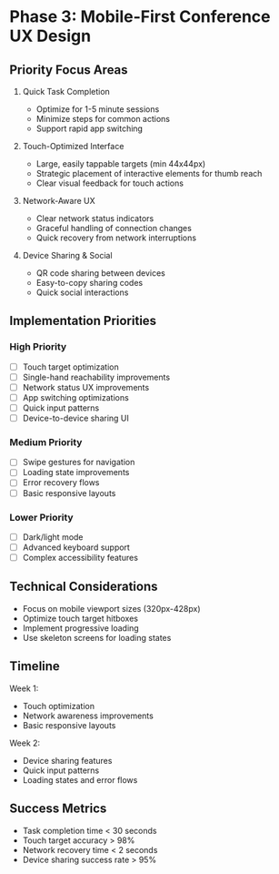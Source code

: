 # Phase 3: Mobile-First Conference UX Design

## Priority Focus Areas
1. Quick Task Completion
   - Optimize for 1-5 minute sessions
   - Minimize steps for common actions
   - Support rapid app switching

2. Touch-Optimized Interface
   - Large, easily tappable targets (min 44x44px)
   - Strategic placement of interactive elements for thumb reach
   - Clear visual feedback for touch actions

3. Network-Aware UX
   - Clear network status indicators
   - Graceful handling of connection changes
   - Quick recovery from network interruptions

4. Device Sharing & Social
   - QR code sharing between devices
   - Easy-to-copy sharing codes
   - Quick social interactions

## Implementation Priorities

### High Priority
- [ ] Touch target optimization
- [ ] Single-hand reachability improvements
- [ ] Network status UX improvements
- [ ] App switching optimizations
- [ ] Quick input patterns
- [ ] Device-to-device sharing UI

### Medium Priority
- [ ] Swipe gestures for navigation
- [ ] Loading state improvements
- [ ] Error recovery flows
- [ ] Basic responsive layouts

### Lower Priority
- [ ] Dark/light mode
- [ ] Advanced keyboard support
- [ ] Complex accessibility features

## Technical Considerations
- Focus on mobile viewport sizes (320px-428px)
- Optimize touch target hitboxes
- Implement progressive loading
- Use skeleton screens for loading states

## Timeline
Week 1:
- Touch optimization
- Network awareness improvements
- Basic responsive layouts

Week 2:
- Device sharing features
- Quick input patterns
- Loading states and error flows

## Success Metrics
- Task completion time < 30 seconds
- Touch target accuracy > 98%
- Network recovery time < 2 seconds
- Device sharing success rate > 95% 